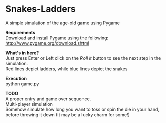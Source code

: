 # Snakes-Ladders
A simple simulation of the age-old game using Pygame

<b> Requirements </b>  
Download and install Pygame using the following:  
http://www.pygame.org/download.shtml  

<b> What's in here? </b>  
Just press Enter or Left click on the <i>Roll it</i> button to see the next step in the simulation.  
Red lines depict ladders, while blue lines depict the snakes    

<b> Execution </b>  
python game.py  

<b> TODO </b>  
A proper entry and game over sequence.  
Multi-player simulation  
Somehow simulate how long you want to toss or spin the die in your hand, before throwing it down (It may be a lucky charm for some!)  

